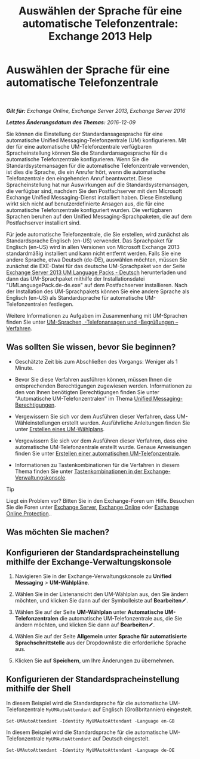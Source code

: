 ﻿---
title: 'Auswählen der Sprache für eine automatische Telefonzentrale: Exchange 2013 Help'
TOCTitle: Auswählen der Sprache für eine automatische Telefonzentrale
ms:assetid: 3a1c1ec0-c726-41fb-a294-59faab205609
ms:mtpsurl: https://technet.microsoft.com/de-de/library/Aa997306(v=EXCHG.150)
ms:contentKeyID: 50554773
ms.date: 04/24/2018
mtps_version: v=EXCHG.150
ms.translationtype: HT
---

# Auswählen der Sprache für eine automatische Telefonzentrale

 

_**Gilt für:** Exchange Online, Exchange Server 2013, Exchange Server 2016_

_**Letztes Änderungsdatum des Themas:** 2016-12-09_

Sie können die Einstellung der Standardansagesprache für eine automatische Unified Messaging-Telefonzentrale (UM) konfigurieren. Mit der für eine automatische UM-Telefonzentrale verfügbaren Spracheinstellung können Sie die Standardansagesprache für die automatische Telefonzentrale konfigurieren. Wenn Sie die Standardsystemansagen für die automatische Telefonzentrale verwenden, ist dies die Sprache, die ein Anrufer hört, wenn die automatische Telefonzentrale den eingehenden Anruf beantwortet. Diese Spracheinstellung hat nur Auswirkungen auf die Standardsystemansagen, die verfügbar sind, nachdem Sie den Postfachserver mit dem Microsoft Exchange Unified Messaging-Dienst installiert haben. Diese Einstellung wirkt sich nicht auf benutzerdefinierte Ansagen aus, die für eine automatische Telefonzentrale konfiguriert wurden. Die verfügbaren Sprachen beruhen auf den Unified Messaging-Sprachpaketen, die auf dem Postfachserver installiert sind.

Für jede automatische Telefonzentrale, die Sie erstellen, wird zunächst als Standardsprache Englisch (en-US) verwendet. Das Sprachpaket für Englisch (en-US) wird in allen Versionen von Microsoft Exchange 2013 standardmäßig installiert und kann nicht entfernt werden. Falls Sie eine andere Sprache, etwa Deutsch (de-DE), auswählen möchten, müssen Sie zunächst die EXE-Datei für das deutsche UM-Sprachpaket von der Seite [Exchange Server 2013 UM Language Packs - Deutsch](https://go.microsoft.com/fwlink/?linkid=266542) herunterladen und dann das UM-Sprachpaket mithilfe der Installationsdatei "UMLanguagePack.de-de.exe" auf dem Postfachserver installieren. Nach der Installation des UM-Sprachpakets können Sie eine andere Sprache als Englisch (en-US) als Standardsprache für automatische UM-Telefonzentralen festlegen.

Weitere Informationen zu Aufgaben im Zusammenhang mit UM-Sprachen finden Sie unter [UM-Sprachen, -Telefonansagen und -Begrüßungen – Verfahren](um-languages-prompts-and-greetings-procedures-exchange-2013-help.md).

## Was sollten Sie wissen, bevor Sie beginnen?

  - Geschätzte Zeit bis zum Abschließen des Vorgangs: Weniger als 1 Minute.

  - Bevor Sie diese Verfahren ausführen können, müssen Ihnen die entsprechenden Berechtigungen zugewiesen werden. Informationen zu den von Ihnen benötigten Berechtigungen finden Sie unter "Automatische UM-Telefonzentralen" im Thema [Unified Messaging-Berechtigungen](unified-messaging-permissions-exchange-2013-help.md).

  - Vergewissern Sie sich vor dem Ausführen dieser Verfahren, dass UM-Wähleinstellungen erstellt wurden. Ausführliche Anleitungen finden Sie unter [Erstellen eines UM-Wählplans](create-a-um-dial-plan-exchange-2013-help.md).

  - Vergewissern Sie sich vor dem Ausführen dieser Verfahren, dass eine automatische UM-Telefonzentrale erstellt wurde. Genaue Anweisungen finden Sie unter [Erstellen einer automatischen UM-Telefonzentrale](create-a-um-auto-attendant-exchange-2013-help.md).

  - Informationen zu Tastenkombinationen für die Verfahren in diesem Thema finden Sie unter [Tastenkombinationen in der Exchange-Verwaltungskonsole](keyboard-shortcuts-in-the-exchange-admin-center-exchange-online-protection-help.md).


> [!TIP]
> Liegt ein Problem vor? Bitten Sie in den Exchange-Foren um Hilfe. Besuchen Sie die Foren unter <A href="https://go.microsoft.com/fwlink/p/?linkid=60612">Exchange Server</A>, <A href="https://go.microsoft.com/fwlink/p/?linkid=267542">Exchange Online</A> oder <A href="https://go.microsoft.com/fwlink/p/?linkid=285351">Exchange Online Protection</A>..



## Was möchten Sie machen?

## Konfigurieren der Standardspracheinstellung mithilfe der Exchange-Verwaltungskonsole

1.  Navigieren Sie in der Exchange-Verwaltungskonsole zu **Unified Messaging** \> **UM-Wählpläne**.

2.  Wählen Sie in der Listenansicht den UM-Wählplan aus, den Sie ändern möchten, und klicken Sie dann auf der Symbolleiste auf **Bearbeiten**![Bearbeitungssymbol](images/Bb124582.6f53ccb2-1f13-4c02-bea0-30690e6ea71d(EXCHG.150).gif "Bearbeitungssymbol").

3.  Wählen Sie auf der Seite **UM-Wählplan** unter **Automatische UM-Telefonzentralen** die automatische UM-Telefonzentrale aus, die Sie ändern möchten, und klicken Sie dann auf **Bearbeiten**![Bearbeitungssymbol](images/Bb124582.6f53ccb2-1f13-4c02-bea0-30690e6ea71d(EXCHG.150).gif "Bearbeitungssymbol").

4.  Wählen Sie auf der Seite **Allgemein** unter **Sprache für automatisierte Sprachschnittstelle** aus der Dropdownliste die erforderliche Sprache aus.

5.  Klicken Sie auf **Speichern**, um Ihre Änderungen zu übernehmen.

## Konfigurieren der Standardspracheinstellung mithilfe der Shell

In diesem Beispiel wird die Standardsprache für die automatische UM-Telefonzentrale `MyUMAutoAttendant` auf Englisch (Großbritannien) eingestelt.

    Set-UMAutoAttendant -Identity MyUMAutoAttendant -Language en-GB

In diesem Beispiel wird die Standardsprache für die automatische UM-Telefonzentrale `MyUMAutoAttendant` auf Deutsch eingestelt.

    Set-UMAutoAttendant -Identity MyUMAutoAttendant -Language de-DE

